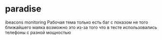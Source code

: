 # paradise
ibeacons monitoring 
Рабочая тема только есть баг с показом не того ближайшего маяка возможно это из-за того что в тесте использовались телефоны с разной мощностью
